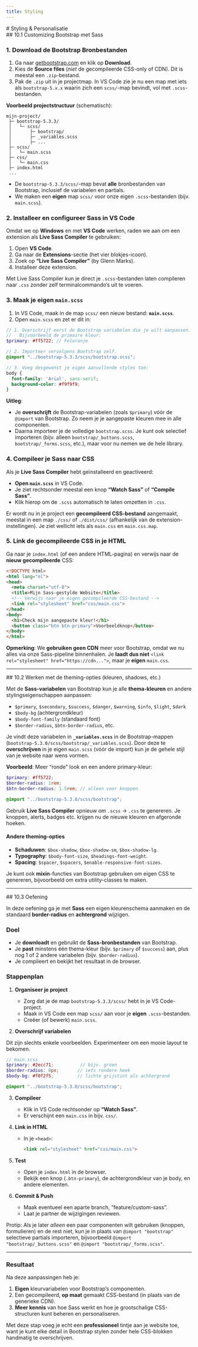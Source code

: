 ```yaml
---
title: Styling
---
```


<div class="header1" id="styling-personalisatie" markdown="1">
# Styling & Personalisatie
</div>


<div class="header2" markdown="1">
## 10.1 Customizing Bootstrap met Sass
</div>

### 1. Download de Bootstrap Bronbestanden
1. Ga naar [getbootstrap.com](https://getbootstrap.com/) en klik op **Download**.  
2. Kies de **Source files** (*niet* de gecompileerde CSS-only of CDN). Dit is meestal een `.zip`-bestand.  
3. Pak de `.zip` uit in je projectmap. In VS Code zie je nu een map met iets als `bootstrap-5.x.x` waarin zich een `scss/`-map bevindt, vol met `.scss`-bestanden.

**Voorbeeld projectstructuur** (schematisch):
```
mijn-project/
 ├─ bootstrap-5.3.3/
 │   └─ scss/
 │       ├─ bootstrap/
 │       ├─ _variables.scss
 │       ├─ ...
 ├─ scss/
 │   └─ main.scss
 ├─ css/
 │   └─ main.css
 ├─ index.html
 ...
```

- De `bootstrap-5.3.3/scss/`-map bevat **alle** bronbestanden van Bootstrap, inclusief de variabelen en partials.  
- We maken een **eigen** map `scss/` voor onze eigen `.scss`-bestanden (bijv. `main.scss`).

### 2. Installeer en configureer Sass in VS Code
Omdat we op **Windows** en met **VS Code** werken, raden we aan om een extension als **Live Sass Compiler** te gebruiken:

1. Open **VS Code**.  
2. Ga naar de **Extensions**-sectie (het vier blokjes-icoon).  
3. Zoek op **“Live Sass Compiler”** (by Glenn Marks).  
4. Installeer deze extension.  

Met Live Sass Compiler kun je direct je `.scss`-bestanden laten compileren naar `.css` zonder zelf terminalcommando’s uit te voeren.

### 3. Maak je eigen <code>main.scss</code>
1. In VS Code, maak in de map `scss/` een nieuw bestand: **`main.scss`**.  
2. Open `main.scss` en zet er dit in:

```scss
// 1. Overschrijf eerst de Bootstrap variabelen die je wilt aanpassen.
//   Bijvoorbeeld de primaire kleur:
$primary: #ff5722; // Feloranje

// 2. Importeer vervolgens Bootstrap zelf.
@import "../bootstrap-5.3.3/scss/bootstrap.scss";

// 3. Voeg desgewenst je eigen aanvullende styles toe:
body {
  font-family: 'Arial', sans-serif;
  background-color: #f9f9f9;
}
```

**Uitleg**:
- Je **overschrijft** de Bootstrap-variabelen (zoals `$primary`) vóór de `@import` van Bootstrap. Zo neem je je aangepaste kleuren mee in alle componenten.  
- Daarna importeer je de volledige `bootstrap.scss`. Je kunt ook selectief importeren (bijv. alleen `bootstrap/_buttons.scss`, `bootstrap/_forms.scss`, etc.), maar voor nu nemen we de hele library.

### 4. Compileer je Sass naar CSS
Als je **Live Sass Compiler** hebt geïnstalleerd en geactiveerd:
- **Open `main.scss`** in VS Code.  
- Je ziet rechtsonder meestal een knop **“Watch Sass”** of **“Compile Sass”**.  
- Klik hierop om de `.scss` automatisch te laten omzetten in `.css`.  

Er wordt nu in je project een **gecompileerd CSS-bestand** aangemaakt, meestal in een map `./css/` of `./dist/css/` (afhankelijk van de extension-instellingen). Je ziet wellicht iets als `main.css` en `main.css.map`.

### 5. Link de gecompileerde CSS in je HTML
Ga naar je `index.html` (of een andere HTML-pagina) en verwijs naar de **nieuw gecompileerde** CSS:

```html
<!DOCTYPE html>
<html lang="nl">
<head>
  <meta charset="utf-8">
  <title>Mijn Sass-gestylde Website</title>
  <!-- Verwijs naar je eigen gecompileerde CSS-bestand -->
  <link rel="stylesheet" href="css/main.css">
</head>
<body>
  <h1>Check mijn aangepaste kleur!</h1>
  <button class="btn btn-primary">Voorbeeldknop</button>
</body>
</html>
```

**Opmerking**: We **gebruiken geen CDN** meer voor Bootstrap, omdat we nu alles via onze Sass-pipeline binnenhalen. Je **laadt dus niet** `<link rel="stylesheet" href="https://cdn...">`, maar je **eigen** `main.css`.

---

<div class="header2" markdown="1">
## 10.2 Werken met de theming-opties (kleuren, shadows, etc.)
</div>

Met de **Sass-variabelen** van Bootstrap kun je alle **thema-kleuren** en andere stylingseigenschappen aanpassen:

- `$primary`, `$secondary`, `$success`, `$danger`, `$warning`, `$info`, `$light`, `$dark`  
- `$body-bg` (achtergrondkleur)  
- `$body-font-family` (standaard font)  
- `$border-radius`, `$btn-border-radius`, etc.  

Je vindt deze variabelen in **`_variables.scss`** in de Bootstrap-mappen (`bootstrap-5.3.0/scss/bootstrap/_variables.scss`). Door deze te **overschrijven** in je eigen `main.scss` (vóór de import) kun je de gehele stijl van je website naar wens vormen.

**Voorbeeld**: Meer “ronde” look en een andere primary-kleur:
```scss
$primary: #ff5722;
$border-radius: 1rem; 
$btn-border-radius: 1.5rem; // alleen voor knoppen

@import "../bootstrap-5.3.0/scss/bootstrap";
```

Gebruik **Live Sass Compiler** opnieuw om `.scss` → `.css` te genereren. Je knoppen, alerts, badges etc. krijgen nu de nieuwe kleuren en afgeronde hoeken.

#### Andere theming-opties
- **Schaduwen**: `$box-shadow`, `$box-shadow-sm`, `$box-shadow-lg`.  
- **Typography**: `$body-font-size`, `$headings-font-weight`.  
- **Spacing**: `$spacer`, `$spacers`, `$enable-responsive-font-sizes`.  

Je kunt ook **mixin**-functies van Bootstrap gebruiken om eigen CSS te genereren, bijvoorbeeld om extra utility-classes te maken.

---

<div class="header2" markdown="1">
## 10.3 Oefening
</div>

In deze oefening ga je met **Sass** een eigen kleurenschema aanmaken en de standaard **border-radius** en **achtergrond** wijzigen.

### Doel
- Je **downloadt** en gebruikt de **Sass-bronbestanden** van Bootstrap.  
- Je **past** minstens één thema-kleur (bijv. `$primary` of `$success`) aan, plus nog 1 of 2 andere variabelen (bijv. `$border-radius`).  
- Je compileert en bekijkt het resultaat in de browser.

### Stappenplan

1. **Organiseer je project**  
   - Zorg dat je de map `bootstrap-5.3.3/scss/` hebt in je VS Code-project.  
   - Maak in VS Code een map `scss/` aan voor je **eigen** `.scss`-bestanden.  
   - Creëer (of bewerk) `main.scss`.

2. **Overschrijf variabelen**

Dit zijn slechts enkele voorbeelden. Experimenteer om een mooie layout te bekomen.

   ```scss
   // main.scss
   $primary: #2ecc71;          // bijv. groen
   $border-radius: 8px;       // iets rondere hoek
   $body-bg: #f0f2f5;         // lichte grijstint als achtergrond

   @import "../bootstrap-5.3.0/scss/bootstrap";
   ```

3. **Compileer**  
   - Klik in VS Code rechtsonder op **“Watch Sass”**.  
   - Er verschijnt een `main.css` in bijv. `css/`.  

4. **Link in HTML**  
   - In je `<head>`:  
     ```html
     <link rel="stylesheet" href="css/main.css">
     ```
5. **Test**  
   - Open je `index.html` in de browser.  
   - Bekijk een knop (`.btn-primary`), de achtergrondkleur van je body, en andere elementen.  

6. **Commit & Push**
   - Maak eventueel een aparte branch, “feature/custom-sass”.  
   - Laat je partner de wijzigingen reviewen.


<div class="note protip">
<p>Protip: Als je later <em>alleen</em> een paar componenten wilt gebruiken (knoppen, formulieren) en de rest niet, kun je in plaats van <code>@import "bootstrap"</code> selectieve partials importeren, bijvoorbeeld <code>@import "bootstrap/_buttons.scss"</code> en <code>@import "bootstrap/_forms.scss"</code>.</p>
</div>

---

### Resultaat
Na deze aanpassingen heb je:
1. **Eigen** kleurvariabelen voor Bootstrap’s componenten.  
2. Een gecompileerd, **op maat** gemaakt CSS-bestand (in plaats van de generieke CDN).  
3. **Meer kennis** van hoe Sass werkt en hoe je grootschalige CSS-structuren kunt beheren en personaliseren.  

Met deze stap voeg je echt een **professioneel** tintje aan je website toe, want je kunt elke detail in Bootstrap stylen zonder hele CSS-blokken handmatig te overschrijven.  